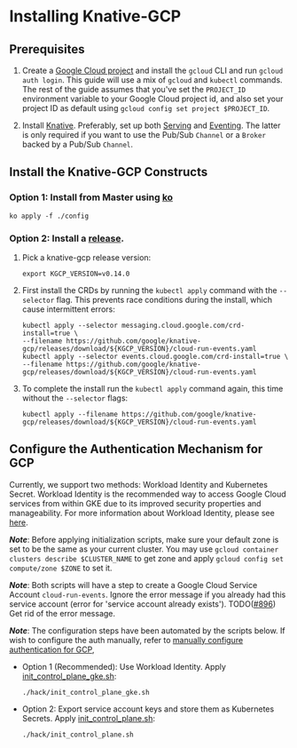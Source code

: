 # Installing Knative-GCP

## Prerequisites

1. Create a
   [Google Cloud project](https://cloud.google.com/resource-manager/docs/creating-managing-projects)
   and install the `gcloud` CLI and run `gcloud auth login`. This guide will use
   a mix of `gcloud` and `kubectl` commands. The rest of the guide assumes that
   you've set the `PROJECT_ID` environment variable to your Google Cloud project
   id, and also set your project ID as default using
   `gcloud config set project $PROJECT_ID`.

1. Install [Knative](https://knative.dev/docs/install/). Preferably, set up both
   [Serving](https://knative.dev/docs/serving/) and
   [Eventing](https://knative.dev/docs/eventing/). The latter is only required
   if you want to use the Pub/Sub `Channel` or a `Broker` backed by a Pub/Sub
   `Channel`.

## Install the Knative-GCP Constructs

### Option 1: Install from Master using [ko](http://github.com/google/ko)

```shell
ko apply -f ./config
```

### Option 2: Install a [release](https://github.com/google/knative-gcp/releases).

1. Pick a knative-gcp release version:

   ```shell
   export KGCP_VERSION=v0.14.0
   ```

1. First install the CRDs by running the `kubectl apply` command with the
   `--selector` flag. This prevents race conditions during the install, which
   cause intermittent errors:

   ```shell
   kubectl apply --selector messaging.cloud.google.com/crd-install=true \
   --filename https://github.com/google/knative-gcp/releases/download/${KGCP_VERSION}/cloud-run-events.yaml
   kubectl apply --selector events.cloud.google.com/crd-install=true \
   --filename https://github.com/google/knative-gcp/releases/download/${KGCP_VERSION}/cloud-run-events.yaml
   ```

1. To complete the install run the `kubectl apply` command again, this time
   without the `--selector` flags:

   ```shell
   kubectl apply --filename https://github.com/google/knative-gcp/releases/download/${KGCP_VERSION}/cloud-run-events.yaml
   ```

## Configure the Authentication Mechanism for GCP

Currently, we support two methods: Workload Identity and Kubernetes Secret.
Workload Identity is the recommended way to access Google Cloud services from
within GKE due to its improved security properties and manageability. For more
information about Workload Identity, please see
[here](https://cloud.google.com/kubernetes-engine/docs/how-to/workload-identity).

**_Note_**: Before applying initialization scripts, make sure your default zone
is set to be the same as your current cluster. You may use
`gcloud container clusters describe $CLUSTER_NAME` to get zone and apply
`gcloud config set compute/zone $ZONE` to set it.

**_Note_**: Both scripts will have a step to create a Google Cloud Service
Account `cloud-run-events`. Ignore the error message if you already had this
service account (error for 'service account already exists').
TODO([#896](https://github.com/google/knative-gcp/issues/896)) Get rid of the
error message.

**_Note_**: The configuration steps have been automated by the scripts below. If
wish to configure the auth manually, refer to
[manually configure authentication for GCP](./authentication-mechanisms-gcp.md),

- Option 1 (Recommended): Use Workload Identity. Apply
  [init_control_plane_gke.sh](../../hack/init_control_plane_gke.sh):

  ```shell
  ./hack/init_control_plane_gke.sh
  ```

- Option 2: Export service account keys and store them as Kubernetes Secrets.
  Apply [init_control_plane.sh](../../hack/init_control_plane.sh):

  ```shell
  ./hack/init_control_plane.sh
  ```
